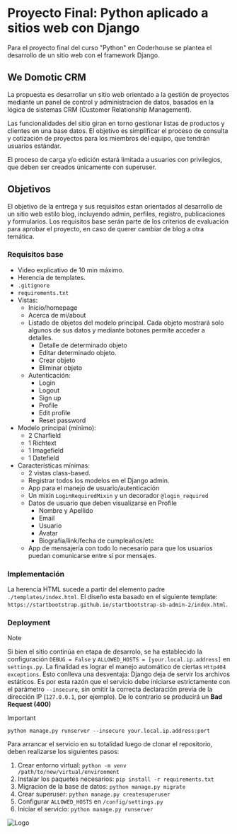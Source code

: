 # Proyecto Final: Python aplicado a sitios web con Django
Para el proyecto final del curso "Python" en Coderhouse se plantea el desarrollo de un sitio web con el framework Django. 

## We Domotic CRM
La propuesta es desarrollar un sitio web orientado a la gestión de proyectos mediante un panel de control y administracion de datos, basados en la lógica de sistemas CRM (Customer Relationship Management).

Las funcionalidades del sitio giran en torno gestionar listas de productos y clientes en una base datos. 
El objetivo es simplificar el proceso de consulta y cotización de proyectos para los miembros del equipo, que tendrán usuarios estándar.

El proceso de carga y/o edición estará limitada a usuarios con privilegios, que deben ser creados únicamente con superuser.

## Objetivos
El objetivo de la entrega y sus requisitos estan orientados al desarrollo de un sitio web estilo blog, incluyendo admin, perfiles, registro, publicaciones y formularios. 
Los requisitos base serán parte de los criterios de evaluación para aprobar el proyecto, en caso de querer cambiar de blog a otra temática.
### Requisitos base
- Video explicativo de 10 min máximo.
- Herencia de templates.
- `.gitignore` 
- `requirements.txt`
- Vistas:
    - Inicio/homepage
    - Acerca de mi/about
    - Listado de objetos del modelo principal. Cada objeto mostrará solo algunos de sus datos y mediante botones permite acceder a detalles.
        - Detalle de determinado objeto
        - Editar determinado objeto.
        - Crear objeto
        - Eliminar objeto
    - Autenticación:
        - Login
        - Logout
        - Sign up
        - Profile
        - Edit profile
        - Reset password
- Modelo principal (mínimo):
    - 2 Charfield
    - 1 Richtext
    - 1 Imagefield
    - 1 Datefield
- Características mínimas:
    - 2 vistas class-based.
    - Registrar todos los modelos en el Django admin.
    - App para el manejo de usuario/autenticación
    - Un mixin `LoginRequiredMixin` y un decorador `@login_required`
    - Datos de usuario que deben visualizarse en Profile
        - Nombre y Apellido
        - Email
        - Usuario
        - Avatar
        - Biografia/link/fecha de cumpleaños/etc
    - App de mensajería con todo lo necesario para que los usuarios puedan comunicarse entre sí por mensajes.

### Implementación
La herencia HTML sucede a partir del elemento padre `./templates/index.html`. El diseño esta basado en el siguiente template: `https://startbootstrap.github.io/startbootstrap-sb-admin-2/index.html`.

### Deployment
> [!NOTE] 
> Si bien el sitio continúa en etapa de desarrolo, se ha establecido la configuración `DEBUG = False` y `ALLOWED_HOSTS = [your.local.ip.address]` en `settings.py`. La finalidad es lograr el manejo automático de ciertas `Http404 exceptions`. 
Esto conlleva una desventaja: Django deja de servir los archivos estáticos. Es por esta razón que el servicio debe iniciarse estrictamente con el parámetro `--insecure`, sin omitir la correcta declaración previa de la dirección IP (`127.0.0.1`, por ejemplo). De lo contrario se producirá un **Bad Request (400)**

> [!IMPORTANT]
>```python manage.py runserver --insecure your.local.ip.address:port```

Para arrancar el servicio en su totalidad luego de clonar el repositorio, deben realizarse los siguientes pasos:
1. Crear entorno virtual: ```python -m venv /path/to/new/virtual/environment```
2. Instalar los paquetes necesarios: ```pip install -r requirements.txt```
3. Migracion de la base de datos: ```python manage.py migrate```
4. Crear superuser: ```python manage.py createsuperuser```
5. Configurar `ALLOWED_HOSTS` en `/config/settings.py`
6. Iniciar el servicio: ```python manage.py runserver```

![Logo](https://wedomotic.netlify.app/Images/logos/fondo.png)
<!-- 
### future updates*
- El título de cada clase de producto en el listado será un acceso a la ruta `/products/<product_class>/` para filtrar los productos por clase.
    - Cada producto mostrará una información mínima y tendrá un botón `**Detalles**` que permitirá acceder a todos los usuarios registrados a sus datos, en la ruta `/products/<product_class>/<product_id>` 
    - En esa vista, a usuarios con privilegios, les permitirá acceder a borrar y editar dicho objeto.
-->
